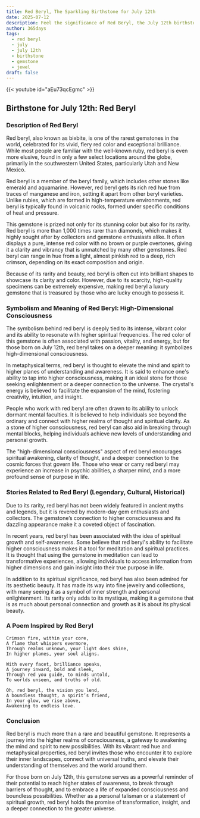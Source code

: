 ```yaml
---
title: Red Beryl, The Sparkling Birthstone for July 12th
date: 2025-07-12
description: Feel the significance of Red Beryl, the July 12th birthstone symbolizing High-dimensional consciousness. Let its beauty and meaning brighten your day.
author: 365days
tags:
  - red beryl
  - july
  - july 12th
  - birthstone
  - gemstone
  - jewel
draft: false
---
```


{{< youtube id="aEu73qcEgmc" >}}

## Birthstone for July 12th: Red Beryl

### Description of Red Beryl

Red beryl, also known as bixbite, is one of the rarest gemstones in the world, celebrated for its vivid, fiery red color and exceptional brilliance. While most people are familiar with the well-known ruby, red beryl is even more elusive, found in only a few select locations around the globe, primarily in the southwestern United States, particularly Utah and New Mexico.

Red beryl is a member of the beryl family, which includes other stones like emerald and aquamarine. However, red beryl gets its rich red hue from traces of manganese and iron, setting it apart from other beryl varieties. Unlike rubies, which are formed in high-temperature environments, red beryl is typically found in volcanic rocks, formed under specific conditions of heat and pressure.

This gemstone is prized not only for its stunning color but also for its rarity. Red beryl is more than 1,000 times rarer than diamonds, which makes it highly sought after by collectors and gemstone enthusiasts alike. It often displays a pure, intense red color with no brown or purple overtones, giving it a clarity and vibrancy that is unmatched by many other gemstones. Red beryl can range in hue from a light, almost pinkish red to a deep, rich crimson, depending on its exact composition and origin.

Because of its rarity and beauty, red beryl is often cut into brilliant shapes to showcase its clarity and color. However, due to its scarcity, high-quality specimens can be extremely expensive, making red beryl a luxury gemstone that is treasured by those who are lucky enough to possess it.

### Symbolism and Meaning of Red Beryl: High-Dimensional Consciousness

The symbolism behind red beryl is deeply tied to its intense, vibrant color and its ability to resonate with higher spiritual frequencies. The red color of this gemstone is often associated with passion, vitality, and energy, but for those born on July 12th, red beryl takes on a deeper meaning: it symbolizes high-dimensional consciousness.

In metaphysical terms, red beryl is thought to elevate the mind and spirit to higher planes of understanding and awareness. It is said to enhance one's ability to tap into higher consciousness, making it an ideal stone for those seeking enlightenment or a deeper connection to the universe. The crystal's energy is believed to facilitate the expansion of the mind, fostering creativity, intuition, and insight.

People who work with red beryl are often drawn to its ability to unlock dormant mental faculties. It is believed to help individuals see beyond the ordinary and connect with higher realms of thought and spiritual clarity. As a stone of higher consciousness, red beryl can also aid in breaking through mental blocks, helping individuals achieve new levels of understanding and personal growth.

The "high-dimensional consciousness" aspect of red beryl encourages spiritual awakening, clarity of thought, and a deeper connection to the cosmic forces that govern life. Those who wear or carry red beryl may experience an increase in psychic abilities, a sharper mind, and a more profound sense of purpose in life.

### Stories Related to Red Beryl (Legendary, Cultural, Historical)

Due to its rarity, red beryl has not been widely featured in ancient myths and legends, but it is revered by modern-day gem enthusiasts and collectors. The gemstone’s connection to higher consciousness and its dazzling appearance make it a coveted object of fascination.

In recent years, red beryl has been associated with the idea of spiritual growth and self-awareness. Some believe that red beryl's ability to facilitate higher consciousness makes it a tool for meditation and spiritual practices. It is thought that using the gemstone in meditation can lead to transformative experiences, allowing individuals to access information from higher dimensions and gain insight into their true purpose in life.

In addition to its spiritual significance, red beryl has also been admired for its aesthetic beauty. It has made its way into fine jewelry and collections, with many seeing it as a symbol of inner strength and personal enlightenment. Its rarity only adds to its mystique, making it a gemstone that is as much about personal connection and growth as it is about its physical beauty.

### A Poem Inspired by Red Beryl

```
Crimson fire, within your core,  
A flame that whispers evermore,  
Through realms unknown, your light does shine,  
In higher planes, your soul aligns.

With every facet, brilliance speaks,  
A journey inward, bold and sleek,  
Through red you guide, to minds untold,  
To worlds unseen, and truths of old.

Oh, red beryl, the vision you lend,  
A boundless thought, a spirit’s friend,  
In your glow, we rise above,  
Awakening to endless love.
```

### Conclusion

Red beryl is much more than a rare and beautiful gemstone. It represents a journey into the higher realms of consciousness, a gateway to awakening the mind and spirit to new possibilities. With its vibrant red hue and metaphysical properties, red beryl invites those who encounter it to explore their inner landscapes, connect with universal truths, and elevate their understanding of themselves and the world around them.

For those born on July 12th, this gemstone serves as a powerful reminder of their potential to reach higher states of awareness, to break through barriers of thought, and to embrace a life of expanded consciousness and boundless possibilities. Whether as a personal talisman or a statement of spiritual growth, red beryl holds the promise of transformation, insight, and a deeper connection to the greater universe.